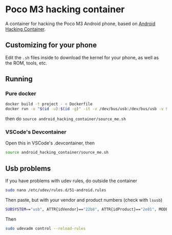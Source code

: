# Poco M3 hacking container

A container for hacking the Poco M3 Android phone, based on [Android Hacking Container](https://github.com/lattice0/android_hacking_container).

## Customizing for your phone

Edit the `.sh` files inside to download the kernel for your phone, as well as the ROM, tools, etc. 

## Running

### Pure docker

```bash
docker build -t project - < Dockerfile
docker run -u "$(id -u):$(id -g)" -it -v /dev/bus/usb:/dev/bus/usb -v $PWD/.mount/.android:/home/dev/.android -v $PWD:/home/dev/project -e DEVICE="../../device" project /bin/bash
```

then do `source android_hacking_container/source_me.sh`

### VSCode's Devcontainer

Open this in VSCode's .devcontainer, then 

```bash
source android_hacking_container/source_me.sh
```

## Usb problems

If you have problems with udev rules, do outside the container

```bash
sudo nano /etc/udev/rules.d/51-android.rules
```

Then paste, but with your vendor and product numbers (check with `lsusb`)

```bash
SUBSYSTEM=="usb", ATTR{idVendor}=="22b8", ATTR{idProduct}=="2e81", MODE="0666", GROUP="plugdev"
```

Then

```bash
sudo udevadm control --reload-rules
```
